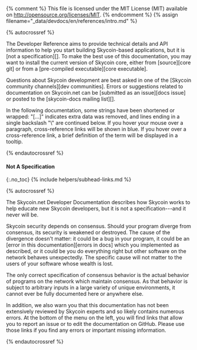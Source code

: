 {% comment %}
This file is licensed under the MIT License (MIT) available on
http://opensource.org/licenses/MIT.
{% endcomment %}
{% assign filename="_data/devdocs/en/references/intro.md" %}

{% autocrossref %}

The Developer Reference aims to provide technical details and API information
to help you start building Skycoin-based applications, but it is [not a specification][]. To make the best use of
this documentation, you may want to install the current version of Skycoin core,
either from [source][core git] or from a [pre-compiled executable][core executable].

Questions about Skycoin development are best asked in one of the
[Skycoin community channels][dev communities].
Errors or suggestions related to
documentation on Skycoin.net can be [submitted as an issue][docs issue]
or posted to the [skycoin-docs mailing list][].

In the following documentation, some strings have been shortened or wrapped: "[...]"
indicates extra data was removed, and lines ending in a single backslash "\\"
are continued below. If you hover your mouse over a paragraph, cross-reference
links will be shown in blue.  If you hover over a cross-reference link, a brief
definition of the term will be displayed in a tooltip.

{% endautocrossref %}

#### Not A Specification
{:.no_toc}
{% include helpers/subhead-links.md %}

{% autocrossref %}

The Skycoin.net Developer Documentation describes how Skycoin works to
help educate new Skycoin developers, but it is not a specification---and
it never will be.

Skycoin security depends on consensus. Should your program diverge from
consensus, its security is weakened or destroyed. The cause of the
divergence doesn't matter: it could be a bug in your program, it could
be an [error in this documentation][errors in docs] which you
implemented as described, or it could be you do everything right but
other software on the network behaves unexpectedly. The specific cause will not matter to the users of your software
whose wealth is lost.

The only correct specification of consensus behavior is the actual
behavior of programs on the network which maintain consensus. As that
behavior is subject to arbitrary inputs<!--noref--> in a large variety
of unique environments, it cannot ever be fully documented here or
anywhere else.

In addition, we also warn you that this documentation has not been
extensively reviewed by Skycoin experts and so likely contains numerous
errors. At the bottom of the menu on the left, you will find links that
allow you to report an issue or to edit the documentation on GitHub.
Please use those links if you find any errors or important missing
information.

{% endautocrossref %}
